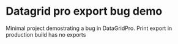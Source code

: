 


# Datagrid pro export bug demo


Minimal project demostrating a bug in DataGridPro.
Print export  in production build has no exports 